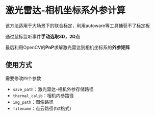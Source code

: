 # 激光雷达-相机坐标系外参计算

该方法适用于大场景下的联合标定，利用autoware等工具捕获不了标定板

通过鼠标监听事件**手动选取3D，2D点**

最后利用OpenCV的**PnP**求解激光雷达到相机坐标系的**外参矩阵**



## 使用方式

需要修改四个参数

- `save_path`：激光雷达-相机外参存储路径
- `thermal_calib`：相机内参路径
- `img_path`：图像路径
- `filename`：点云路径(txt格式)



